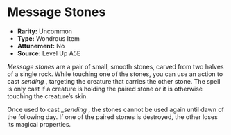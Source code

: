 
# Message Stones

* **Rarity:** Uncommon
* **Type:** Wondrous Item
* **Attunement:** No
* **Source:** Level Up A5E


_Message stones_ are a pair of small, smooth stones, carved from two halves of a single rock. While touching one of the stones, you can use an action to cast _sending_ , targeting the creature that carries the other stone. The spell is only cast if a creature is holding the paired stone or it is otherwise touching the creature’s skin.

Once used to cast __sending_ , the stones cannot be used again until dawn of the following day. If one of the paired stones is destroyed, the other loses its magical properties.
